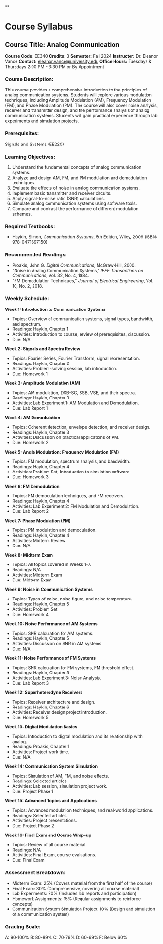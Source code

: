 **
# Course Syllabus
## Course Title: Analog Communication
**Course Code:** EE340
**Credits:** 3
**Semester:** Fall 2024
**Instructor:** Dr. Eleanor Vance
**Contact:** eleanor.vance@university.edu
**Office Hours:** Tuesdays & Thursdays 2:00 PM - 3:30 PM or By Appointment

### Course Description:
This course provides a comprehensive introduction to the principles of analog communication systems. Students will explore various modulation techniques, including Amplitude Modulation (AM), Frequency Modulation (FM), and Phase Modulation (PM). The course will also cover noise analysis, receiver and transmitter design, and the performance analysis of analog communication systems. Students will gain practical experience through lab experiments and simulation projects.

### Prerequisites:
Signals and Systems (EE220)

### Learning Objectives:
1.  Understand the fundamental concepts of analog communication systems.
2.  Analyze and design AM, FM, and PM modulation and demodulation techniques.
3.  Evaluate the effects of noise in analog communication systems.
4.  Implement basic transmitter and receiver circuits.
5.  Apply signal-to-noise ratio (SNR) calculations.
6.  Simulate analog communication systems using software tools.
7.  Compare and contrast the performance of different modulation schemes.

### Required Textbooks:
-   Haykin, Simon, *Communication Systems*, 5th Edition, Wiley, 2009 (ISBN: 978-0471697150)

### Recommended Readings:
-   Proakis, John G. *Digital Communications*, McGraw-Hill, 2000.
-   "Noise in Analog Communication Systems," *IEEE Transactions on Communications*, Vol. 32, No. 4, 1984.
-   "FM Demodulation Techniques," *Journal of Electrical Engineering*, Vol. 10, No. 2, 2018.

### Weekly Schedule:
**Week 1: Introduction to Communication Systems**
-   Topics: Overview of communication systems, signal types, bandwidth, and spectrum.
-   Readings: Haykin, Chapter 1
-   Activities: Introduction to course, review of prerequisites, discussion.
-   Due: N/A

**Week 2: Signals and Spectra Review**
-   Topics: Fourier Series, Fourier Transform, signal representation.
-   Readings: Haykin, Chapter 2
-   Activities: Problem-solving session, lab introduction.
-   Due: Homework 1

**Week 3: Amplitude Modulation (AM)**
-   Topics: AM modulation, DSB-SC, SSB, VSB, and their spectra.
-   Readings: Haykin, Chapter 3
-   Activities: Lab Experiment 1: AM Modulation and Demodulation.
-   Due: Lab Report 1

**Week 4: AM Demodulation**
-   Topics: Coherent detection, envelope detection, and receiver design.
-   Readings: Haykin, Chapter 3
-   Activities: Discussion on practical applications of AM.
-   Due: Homework 2

**Week 5: Angle Modulation: Frequency Modulation (FM)**
-   Topics: FM modulation, spectrum analysis, and bandwidth.
-   Readings: Haykin, Chapter 4
-   Activities: Problem Set, Introduction to simulation software.
-   Due: Homework 3

**Week 6: FM Demodulation**
-   Topics: FM demodulation techniques, and FM receivers.
-   Readings: Haykin, Chapter 4
-   Activities: Lab Experiment 2: FM Modulation and Demodulation.
-   Due: Lab Report 2

**Week 7: Phase Modulation (PM)**
-   Topics: PM modulation and demodulation.
-   Readings: Haykin, Chapter 4
-   Activities: Midterm Review
-   Due: N/A

**Week 8: Midterm Exam**
-   Topics: All topics covered in Weeks 1-7.
-   Readings: N/A
-   Activities: Midterm Exam
-   Due: Midterm Exam

**Week 9: Noise in Communication Systems**
-   Topics: Types of noise, noise figure, and noise temperature.
-   Readings: Haykin, Chapter 5
-   Activities: Problem Set
-   Due: Homework 4

**Week 10: Noise Performance of AM Systems**
-   Topics: SNR calculation for AM systems.
-   Readings: Haykin, Chapter 5
-   Activities: Discussion on SNR in AM systems
-   Due: N/A

**Week 11: Noise Performance of FM Systems**
-   Topics: SNR calculation for FM systems, FM threshold effect.
-   Readings: Haykin, Chapter 5
-   Activities: Lab Experiment 3: Noise Analysis.
-   Due: Lab Report 3

**Week 12: Superheterodyne Receivers**
-   Topics: Receiver architecture and design.
-   Readings: Haykin, Chapter 6
-   Activities: Receiver design project introduction.
-   Due: Homework 5

**Week 13: Digital Modulation Basics**
-   Topics: Introduction to digital modulation and its relationship with analog.
-   Readings: Proakis, Chapter 1
-   Activities: Project work time.
-   Due: N/A

**Week 14: Communication System Simulation**
-   Topics: Simulation of AM, FM, and noise effects.
-   Readings: Selected articles
-   Activities: Lab session, simulation project work.
-   Due: Project Phase 1

**Week 15: Advanced Topics and Applications**
-   Topics: Advanced modulation techniques, and real-world applications.
-   Readings: Selected articles
-   Activities: Project presentations.
-   Due: Project Phase 2

**Week 16: Final Exam and Course Wrap-up**
-   Topics: Review of all course material.
-   Readings: N/A
-   Activities: Final Exam, course evaluations.
-   Due: Final Exam

### Assessment Breakdown:
-   Midterm Exam: 25% (Covers material from the first half of the course)
-   Final Exam: 30% (Comprehensive, covering all course material)
-   Lab Experiments: 20% (Includes lab reports and participation)
-   Homework Assignments: 15% (Regular assignments to reinforce concepts)
-   Communication System Simulation Project: 10% (Design and simulation of a communication system)

### Grading Scale:
A: 90-100%
B: 80-89%
C: 70-79%
D: 60-69%
F: Below 60%